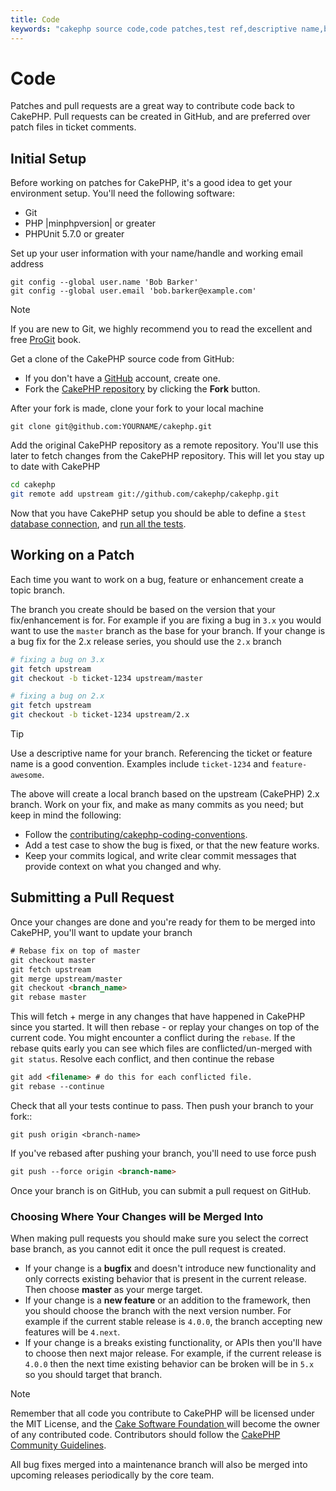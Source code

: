 ```yaml
---
title: Code
keywords: "cakephp source code,code patches,test ref,descriptive name,bob barker,initial setup,global user,database connection,clone,repository,user information,enhancement,back patches,checkout"
---
```


# Code

Patches and pull requests are a great way to contribute code back to CakePHP.
Pull requests can be created in GitHub, and are preferred over patch files in
ticket comments.

## Initial Setup

Before working on patches for CakePHP, it's a good idea to get your environment
setup. You'll need the following software:

- Git
- PHP |minphpversion| or greater
- PHPUnit 5.7.0 or greater

Set up your user information with your name/handle and working email address

```
git config --global user.name 'Bob Barker'
git config --global user.email 'bob.barker@example.com'
```
> [!NOTE]
> If you are new to Git, we highly recommend you to read the excellent and
> free [ProGit](https://git-scm.com/book/) book.
>
Get a clone of the CakePHP source code from GitHub:

- If you don't have a [GitHub](https://github.com) account, create one.
- Fork the [CakePHP repository](https://github.com/cakephp/cakephp) by clicking
  the **Fork** button.

After your fork is made, clone your fork to your local machine
```
git clone git@github.com:YOURNAME/cakephp.git
```
Add the original CakePHP repository as a remote repository. You'll use this
later to fetch changes from the CakePHP repository. This will let you stay up
to date with CakePHP
```bash
cd cakephp
git remote add upstream git://github.com/cakephp/cakephp.git
```
Now that you have CakePHP setup you should be able to define a `$test`
[database connection](#database-configuration), and
[run all the tests](#running-tests).

## Working on a Patch

Each time you want to work on a bug, feature or enhancement create a topic
branch.

The branch you create should be based on the version that your fix/enhancement
is for. For example if you are fixing a bug in `3.x` you would want to use the
`master` branch as the base for your branch. If your change is a bug fix for
the 2.x release series, you should use the `2.x` branch
```bash
# fixing a bug on 3.x
git fetch upstream
git checkout -b ticket-1234 upstream/master

# fixing a bug on 2.x
git fetch upstream
git checkout -b ticket-1234 upstream/2.x
```
> [!TIP]
> Use a descriptive name for your branch. Referencing the ticket or feature
> name is a good convention. Examples include `ticket-1234` and `feature-awesome`.
>
The above will create a local branch based on the upstream (CakePHP) 2.x branch.
Work on your fix, and make as many commits as you need; but keep in mind the
following:

- Follow the [contributing/cakephp-coding-conventions](/en/contributing/cakephp-coding-conventions.md).
- Add a test case to show the bug is fixed, or that the new feature works.
- Keep your commits logical, and write clear commit messages that provide
  context on what you changed and why.

## Submitting a Pull Request

Once your changes are done and you're ready for them to be merged into CakePHP,
you'll want to update your branch
```html
# Rebase fix on top of master
git checkout master
git fetch upstream
git merge upstream/master
git checkout <branch_name>
git rebase master
```
This will fetch + merge in any changes that have happened in CakePHP since you
started. It will then rebase - or replay your changes on top of the current
code. You might encounter a conflict during the `rebase`. If the rebase quits
early you can see which files are conflicted/un-merged with `git status`.
Resolve each conflict, and then continue the rebase
```html
git add <filename> # do this for each conflicted file.
git rebase --continue
```
Check that all your tests continue to pass. Then push your branch to your fork::

    git push origin <branch-name>

If you've rebased after pushing your branch, you'll need to use force push
```html
git push --force origin <branch-name>
```

Once your branch is on GitHub, you can submit a pull request on GitHub.

### Choosing Where Your Changes will be Merged Into

When making pull requests you should make sure you select the correct base
branch, as you cannot edit it once the pull request is created.

- If your change is a **bugfix** and doesn't introduce new functionality and
  only corrects existing behavior that is present in the current release. Then
  choose **master** as your merge target.
- If your change is a **new feature** or an addition to the framework, then you
  should choose the branch with the next version number. For example if the
  current stable release is `4.0.0`, the branch accepting new features will
  be `4.next`.
- If your change is a breaks existing functionality, or APIs then you'll have
  to choose then next major release. For example, if the current release is
  `4.0.0` then the next time existing behavior can be broken will be in
  `5.x` so you should target that branch.

> [!NOTE]
> Remember that all code you contribute to CakePHP will be licensed under the
> MIT License, and the [Cake Software Foundation
>](https://cakefoundation.org/old) will become the owner of any
> contributed code. Contributors should follow the [CakePHP Community
> Guidelines](https://cakephp.org/get-involved).
>
All bug fixes merged into a maintenance branch will also be merged into upcoming
releases periodically by the core team.
